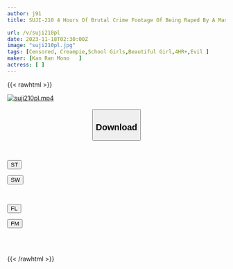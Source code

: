 ```yaml
---
author: j91
title: SUJI-210 4 Hours Of Brutal Crime Footage Of Being Raped By A Masked Raper Who Has Turned Into A Beast

url: /v/suji210pl
date: 2023-11-18T02:30:00Z
image: "suji210pl.jpg"
tags: [Censored, Creampie,School Girls,Beautiful Girl,4HR+,Evil	]
maker: [Kan Ran Mono   ]
actress: [ ]
---
```



{{< rawhtml >}}

<div class="video" data-videoid="xg0b0Qzr84skgqb">
    <a href="javascript:;">
        <img src="/v/suji210pl/suji210pl.jpg" width="WIDTH" height="HEIGHT" alt="suji210pl.mp4" loading="lazy">
    </a>
</div>

<script type="text/javascript" src="https://j91.asia/asset/on-demand-st.js"></script>

<br>
  <link rel="stylesheet" href="https://j91.asia/asset/bs5.css">
  
  <center>
  <button class="btn btn-primary" type="button" data-bs-toggle="collapse" data-bs-target=".multi-collapse" aria-expanded="false" aria-controls="multiCollapseExample1 multiCollapseExample2"><h2>Download</h2></button></center>
</p>
<div class="row">
  <div class="col">
    <div class="collapse multi-collapse" id="multiCollapseExample1">
      <div class="card card-body">
	      	      <br>
<div class="buttons">  
<p><a href="https://streamtape.to/v/xg0b0Qzr84skgqb" target="_blank"><button class="btn-hover color-3"><i class="fa fa-download"></i> ST</button></a></p>
<p><a href="https://sfastwish.com/cjuhc7eb3xzh" target="_blank"><button class="btn-hover color-2"><i class="fa fa-download"></i> SW</button></a></p></div>
    </div>
  </div>
</div>
  <div class="col">
    <div class="collapse multi-collapse" id="multiCollapseExample2">
      <div class="card card-body">
	      <br>
<div class="buttons">
<p><a href="javascript:;" target="_blank"><button class="btn-hover color-9"><i class="fa fa-download"></i> FL</button></a></p>
<p><a href="javascript:;" target="_blank"><button class="btn-hover color-8"><i class="fa fa-download"></i> FM</button></a></p></div>
<br><br>
      </div>
    </div>
  </div>
</div>

{{< /rawhtml >}}
